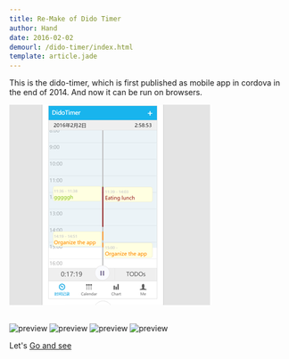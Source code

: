 ```yaml
---
title: Re-Make of Dido Timer   
author: Hand
date: 2016-02-02
demourl: /dido-timer/index.html
template: article.jade
---
```


This is the dido-timer, which is first published as mobile app in cordova in the end of 2014. And now it can be run on browsers. 


![preview](preview.png)

##  

![preview](1.png)
![preview](2.png)
![preview](3.png)
![preview](4.png)

Let's [Go and see](http://liuhann.github.io/dido-timer/index.html)
